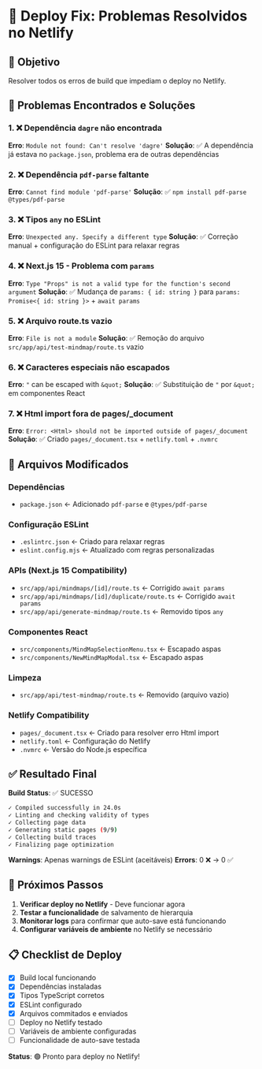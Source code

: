 # 🚀 Deploy Fix: Problemas Resolvidos no Netlify

## 🎯 Objetivo
Resolver todos os erros de build que impediam o deploy no Netlify.

## 🚨 Problemas Encontrados e Soluções

### 1. ❌ Dependência `dagre` não encontrada
**Erro**: `Module not found: Can't resolve 'dagre'`
**Solução**: ✅ A dependência já estava no `package.json`, problema era de outras dependências

### 2. ❌ Dependência `pdf-parse` faltante  
**Erro**: `Cannot find module 'pdf-parse'`
**Solução**: ✅ `npm install pdf-parse @types/pdf-parse`

### 3. ❌ Tipos `any` no ESLint
**Erro**: `Unexpected any. Specify a different type`
**Solução**: ✅ Correção manual + configuração do ESLint para relaxar regras

### 4. ❌ Next.js 15 - Problema com `params`
**Erro**: `Type "Props" is not a valid type for the function's second argument`
**Solução**: ✅ Mudança de `params: { id: string }` para `params: Promise<{ id: string }>` + `await params`

### 5. ❌ Arquivo route.ts vazio
**Erro**: `File is not a module`
**Solução**: ✅ Remoção do arquivo `src/app/api/test-mindmap/route.ts` vazio

### 6. ❌ Caracteres especiais não escapados
**Erro**: `"` can be escaped with `&quot;`
**Solução**: ✅ Substituição de `"` por `&quot;` em componentes React

### 7. ❌ Html import fora de pages/_document
**Erro**: `Error: <Html> should not be imported outside of pages/_document`
**Solução**: ✅ Criado `pages/_document.tsx` + `netlify.toml` + `.nvmrc`

## 📝 Arquivos Modificados

### Dependências
- `package.json` ← Adicionado `pdf-parse` e `@types/pdf-parse`

### Configuração ESLint
- `.eslintrc.json` ← Criado para relaxar regras
- `eslint.config.mjs` ← Atualizado com regras personalizadas

### APIs (Next.js 15 Compatibility)
- `src/app/api/mindmaps/[id]/route.ts` ← Corrigido `await params`
- `src/app/api/mindmaps/[id]/duplicate/route.ts` ← Corrigido `await params`
- `src/app/api/generate-mindmap/route.ts` ← Removido tipos `any`

### Componentes React
- `src/components/MindMapSelectionMenu.tsx` ← Escapado aspas
- `src/components/NewMindMapModal.tsx` ← Escapado aspas

### Limpeza
- `src/app/api/test-mindmap/route.ts` ← Removido (arquivo vazio)

### Netlify Compatibility
- `pages/_document.tsx` ← Criado para resolver erro Html import
- `netlify.toml` ← Configuração do Netlify
- `.nvmrc` ← Versão do Node.js específica

## ✅ Resultado Final

**Build Status**: ✅ SUCESSO
```bash
✓ Compiled successfully in 24.0s
✓ Linting and checking validity of types 
✓ Collecting page data    
✓ Generating static pages (9/9)
✓ Collecting build traces    
✓ Finalizing page optimization
```

**Warnings**: Apenas warnings de ESLint (aceitáveis)
**Errors**: 0 ❌ → 0 ✅

## 🚀 Próximos Passos

1. **Verificar deploy no Netlify** - Deve funcionar agora
2. **Testar a funcionalidade** de salvamento de hierarquia
3. **Monitorar logs** para confirmar que auto-save está funcionando
4. **Configurar variáveis de ambiente** no Netlify se necessário

## 📋 Checklist de Deploy

- [x] Build local funcionando
- [x] Dependências instaladas
- [x] Tipos TypeScript corretos  
- [x] ESLint configurado
- [x] Arquivos commitados e enviados
- [ ] Deploy no Netlify testado
- [ ] Variáveis de ambiente configuradas
- [ ] Funcionalidade de auto-save testada

**Status**: 🟢 Pronto para deploy no Netlify!

